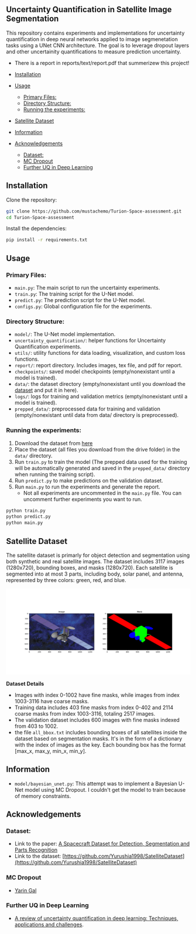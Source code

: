 ## Uncertainty Quantification in Satellite Image Segmentation
This repository contains experiments and implementations for uncertainty quantification in deep neural networks applied to image segmenetation tasks using a UNet CNN architecture. The goal is to leverage dropout layers and other uncertainity quantifications to measure prediction uncertainty. 
- There is a report in reports/text/report.pdf that summerizew this project!

- [Installation](#installation)
- [Usage](#usage)
  - [Primary Files:](#primary-files)
  - [Directory Structure:](#directory-structure)
  - [Running the experiments:](#running-the-experiments)
- [Satellite Dataset](#satellite-dataset)
- [Information](#information)
- [Acknowledgements](#acknowledgements)
  - [Dataset:](#dataset)
  - [MC Dropout](#mc-dropout)
  - [Further UQ in Deep Learning](#further-uq-in-deep-learning)

## Installation

Clone the repository:

```bash
git clone https://github.com/mustachemo/Turion-Space-assessment.git
cd Turion-Space-assessment
```

Install the dependencies:

```bash
pip install -r requirements.txt
```

## Usage

### Primary Files:

- `main.py`: The main script to run the uncertainty experiments.
- `train.py`: The training script for the U-Net model.
- `predict.py`: The prediction script for the U-Net model.
- `configs.py`: Global configuration file for the experiments.

### Directory Structure:

- `model/`: The U-Net model implementation.
- `uncertainty_quantification/`: helper functions for Uncertainty Quantification experiments.
- `utils/`: utility functions for data loading, visualization, and custom loss functions.
- `report/`: report directory. Includes images, tex file, and pdf for report.
- `checkpoints/`: saved model checkpoints (empty/nonexistant until a model is trained).
- `data/`: the dataset directory (empty/nonexistant until you download the [dataset](https://github.com/Yurushia1998/SatelliteDataset) and put it in here).
- `logs/`: logs for training and validation metrics (empty/nonexistant until a model is trained).
- `prepped_data/`: preprocessed data for training and validation (empty/nonexistant until data from data/ directory is preprocessed).

### Running the experiments:

1. Download the dataset from [here](https://github.com/Yurushia1998/SatelliteDataset)
2. Place the dataset (all files you download from the drive folder) in the `data/` directory.
3. Run `train.py` to train the model (The prepped data used for the training will be automatically generated and saved in the `prepped_data/` directory when running the training script).
4. Run `predict.py` to make predictions on the validation dataset.
5. Run `main.py` to run the experiments and generate the report.
   - Not all experiments are uncommented in the `main.py` file. You can uncomment further experiments you want to run.

```bash
python train.py
python predict.py
python main.py
```

## Satellite Dataset

The satellite dataset is primarly for object detection and segmentation using both synthetic and real satellite images. The dataset includes 3117 images (1280x720), bounding boxes, and masks (1280x720). Each satellite is segmented into at most 3 parts, including body, solar panel, and antenna, represented by three colors: green, red, and blue.

![Example sample](report/images/original_input_sample.png)

**Dataset Details**

- Images with index 0-1002 have fine masks, while images from index 1003-3116 have coarse masks.
- Training data includes 403 fine masks from index 0-402 and 2114 coarse masks from index 1003-3116, totaling 2517 images.
- The validation dataset includes 600 images with fine masks indexed from 403 to 1002.
- the file `all_bbox.txt` includes bounding boxes of all satellites inside the dataset based on segmentation masks. It's in the form of a dictionary with the index of images as the key. Each bounding box has the format [max_x, max_y, min_x, min_y].

## Information

- `model/bayesian_unet.py`: This attempt was to implement a Bayesian U-Net model using MC Dropout. I couldn't get the model to train because of memory constraints.

## Acknowledgements

### Dataset:

- Link to the paper: [A Spacecraft Dataset for Detection, Segmentation and Parts Recognition](https://arxiv.org/abs/2106.08186)
- Link to the dataset: [https://github.com/Yurushia1998/SatelliteDataset](https://github.com/Yurushia1998/SatelliteDataset)

### MC Dropout

- [Yarin Gal](https://www.cs.ox.ac.uk/people/yarin.gal/website/blog_3d801aa532c1ce.html)

### Further UQ in Deep Learning

- [A review of uncertainty quantification in deep learning: Techniques, applications and challenges](https://www.sciencedirect.com/science/article/pii/S1566253521001081).
